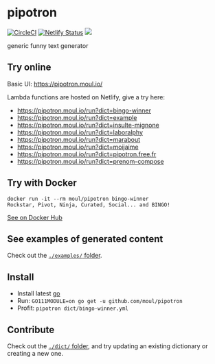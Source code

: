 # pipotron

[![CircleCI](https://circleci.com/gh/moul/pipotron.svg?style=svg)](https://circleci.com/gh/moul/pipotron)
[![Netlify Status](https://api.netlify.com/api/v1/badges/da26e7a7-179f-49b1-89b4-3103d382ee10/deploy-status)](https://app.netlify.com/sites/pipotron/deploys)
[![](https://images.microbadger.com/badges/image/moul/pipotron.svg)](https://microbadger.com/images/moul/pipotron "Get your own image badge on microbadger.com")

generic funny text generator

## Try online

Basic UI: https://pipotron.moul.io/

Lambda functions are hosted on Netlify, give a try here:

* https://pipotron.moul.io/run?dict=bingo-winner
* https://pipotron.moul.io/run?dict=example
* https://pipotron.moul.io/run?dict=insulte-mignone
* https://pipotron.moul.io/run?dict=laboralphy
* https://pipotron.moul.io/run?dict=marabout
* https://pipotron.moul.io/run?dict=moijaime
* https://pipotron.moul.io/run?dict=pipotron.free.fr
* https://pipotron.moul.io/run?dict=prenom-compose

## Try with Docker

```console
docker run -it --rm moul/pipotron bingo-winner
Rockstar, Pivot, Ninja, Curated, Social... and BINGO!
```

[See on Docker Hub](https://hub.docker.com/r/moul/pipotron)

## See examples of generated content

Check out the [`./examples/` folder](./examples).

## Install

* Install latest [go](https://golang.org)
* Run: `GO111MODULE=on go get -u github.com/moul/pipotron`
* Profit: `pipotron dict/bingo-winner.yml`

## Contribute

Check out the [`./dict/` folder](./dict), and try updating an existing dictionary or creating a new one.
